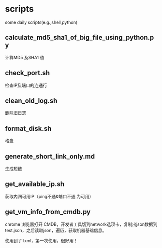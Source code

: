# scripts
some daily scripts(e.g.,shell,python)

## calculate_md5_sha1_of_big_file_using_python.py

计算MD5 及SHA1 值

## check_port.sh

检查IP及端口的连通行

## clean_old_log.sh

删除旧日志

## format_disk.sh

格盘

## generate_short_link_only.md

生成短链

## get_available_ip.sh

获取内网可用IP（ping不通&端口不通 为可用）

## get_vm_info_from_cmdb.py

chrome 浏览器打开 CMDB，开发者工具切到network选项卡，复制出json数据到 test.json，之后读取json，遍历，获取机器基础信息。

使用到了 lxml，第一次使用，很好用！



